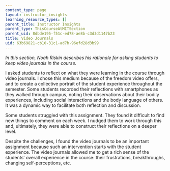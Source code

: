 ```yaml
---
content_type: page
layout: instructor_insights
learning_resource_types: []
parent_title: Instructor Insights
parent_type: ThisCourseAtMITSection
parent_uid: 8dbde195-f51c-ed78-ae8b-c3d3d1147b23
title: Video Journals
uid: 63b69821-cb10-31c1-ad7b-96efd28d3b99
---
```


_In this section, Noah Riskin describes his rationale for asking students to keep video journals in the course._ 

I asked students to reflect on what they were learning in the course through video journals. I chose this medium because of the freedom video offers, and to create a collective portrait of the student experience throughout the semester. Some students recorded their reflections with smartphones as they walked through campus, noting their observations about their bodily experiences, including social interactions and the body language of others. It was a dynamic way to facilitate both reflection and discussion.

Some students struggled with this assignment. They found it difficult to find new things to comment on each week. I nudged them to work through this and, ultimately, they were able to construct their reflections on a deeper level.

Despite the challenges, I found the video journals to be an important assignment because such an intervention starts with the student experience. The video journals allowed me to get a rich sense of the students’ overall experience in the course: their frustrations, breakthroughs, changing self-perceptions, etc.